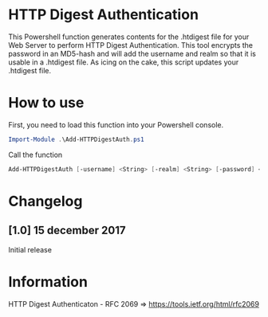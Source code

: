 # HTTP Digest Authentication
This Powershell function generates contents for the .htdigest file for your Web Server to perform HTTP Digest Authentication. This tool encrypts the password in an MD5-hash and will add the username and realm so that it is usable in a .htdigest file. As icing on the cake, this script updates your .htdigest file.

# How to use
First, you need to load this function into your Powershell console.
```powershell
Import-Module .\Add-HTTPDigestAuth.ps1
```

Call the function
```powershell
Add-HTTPDigestAuth [-username] <String> [-realm] <String> [-password] <String> [<CommonParameters>]
```

# Changelog

## [1.0] 15 december 2017
Initial release

# Information
HTTP Digest Authenticaton - RFC 2069 => https://tools.ietf.org/html/rfc2069
